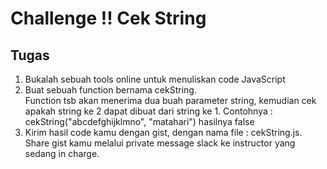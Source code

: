 # Challenge !! Cek String

## Tugas
1. Bukalah sebuah tools online untuk menuliskan code JavaScript
2. Buat sebuah function bernama cekString. <br>
Function tsb akan menerima dua buah parameter string, kemudian cek apakah string ke 2 dapat dibuat dari string ke 1.
Contohnya : cekString("abcdefghijklmno", "matahari") hasilnya false
3. Kirim hasil code kamu dengan gist, dengan nama file : cekString.js. Share gist kamu melalui private message slack ke instructor yang sedang in charge.
